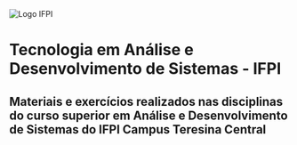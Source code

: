 <img alt="Logo IFPI" src="https://remov.ifpi.edu.br/plataforma/static/imagens/ifpiLogo.gif">

# Tecnologia em Análise e Desenvolvimento de Sistemas - IFPI

## Materiais e exercícios realizados nas disciplinas do curso superior em Análise e Desenvolvimento de Sistemas do IFPI Campus Teresina Central
